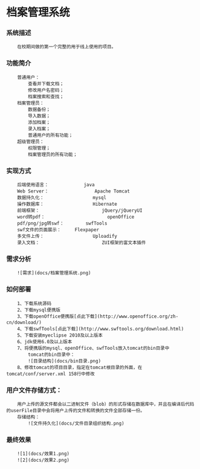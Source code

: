 档案管理系统
=============

### 系统描述
		在校期间做的第一个完整的用于线上使用的项目。

### 功能简介
		普通用户：
			查看并下载文档；
			修改用户名密码；
			档案搜索和查找；
		档案管理员：
			数据备份；
			导入数据；
			添加档案；
			录入档案；
			普通用户的所有功能；
		超级管理员：
			权限管理；
			档案管理员的所有功能；

### 实现方式
		后端使用语言：				java
		Web Server：					Apache Tomcat
		数据持久化：					mysql
		操作数据库：					Hibernate
		前端框架：						jQuery/jQueryUI
		word转pdf：						openOffice
		pdf/png/jpg转swf：		swfTools
		swf文件的页面展示：		Flexpaper
		多文件上传：					Uploadify
		录入文档：						ZUI框架的富文本插件

### 需求分析
		![需求](docs/档案管理系统.png)

### 如何部署
		1、下载系统源码
		2、下载mysql便携版
		3、下载openOffice便携版[点此下载](http://www.openoffice.org/zh-cn/download/)
		4、下载swfTools[点此下载](http://www.swftools.org/download.html)
		5、下载安装myeclipse 2010及以上版本
		6、jdk使用6.0及以上版本
		7、将便携版的mysql、openOffice、swfTools放入tomcat的bin目录中
			tomcat的bin目录中：
			![目录结构](docs/bin目录.png)
		8、修改tomcat的项目目录，指定在tomcat根目录的外面，在tomcat/conf/server.xml 158行中修改

### 用户文件存储方式：
		用户上传的源文件都会以二进制文件（blob）的形式存储在数据库中，并且在编译后代码的userFile目录中会将用户上传的文件和转换的文件全部存储一份。
		存储结构：
			![文件持久化](docs/文件目录组织结构.png)

### 最终效果
		![1](docs/效果1.png)
		![2](docs/效果2.png)
